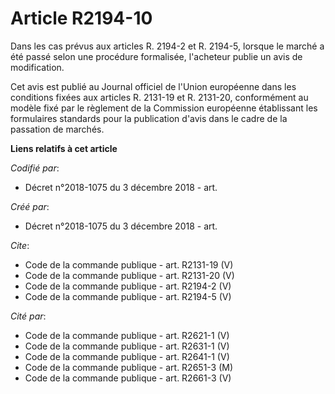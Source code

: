 # Article R2194-10

Dans les cas prévus aux articles R. 2194-2 et R. 2194-5, lorsque le marché a été passé selon une procédure formalisée,
l'acheteur publie un avis de modification. 

Cet avis est publié au Journal officiel de l'Union européenne dans les conditions fixées aux articles R. 2131-19 et R.
2131-20, conformément au modèle fixé par le règlement de la Commission européenne établissant les formulaires standards pour
la publication d'avis dans le cadre de la passation de marchés.

**Liens relatifs à cet article**

_Codifié par_:

  - Décret n°2018-1075 du 3 décembre 2018 - art.

_Créé par_:

  - Décret n°2018-1075 du 3 décembre 2018 - art.

_Cite_:

  - Code de la commande publique - art. R2131-19 (V)
  - Code de la commande publique - art. R2131-20 (V)
  - Code de la commande publique - art. R2194-2 (V)
  - Code de la commande publique - art. R2194-5 (V)

_Cité par_:

  - Code de la commande publique - art. R2621-1 (V)
  - Code de la commande publique - art. R2631-1 (V)
  - Code de la commande publique - art. R2641-1 (V)
  - Code de la commande publique - art. R2651-3 (M)
  - Code de la commande publique - art. R2661-3 (V)
